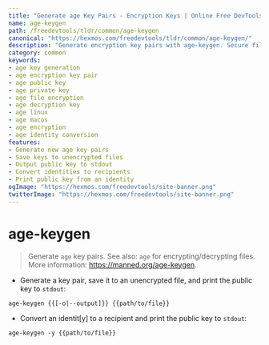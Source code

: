 ```yaml
---
title: "Generate age Key Pairs - Encryption Keys | Online Free DevTools by Hexmos"
name: age-keygen
path: /freedevtools/tldr/common/age-keygen
canonical: "https://hexmos.com/freedevtools/tldr/common/age-keygen/"
description: "Generate encryption key pairs with age-keygen. Secure file encryption and decryption. Free online tool, no registration required."
category: common
keywords:
- age key generation
- age encryption key pair
- age public key
- age private key
- age file encryption
- age decryption key
- age linux
- age macos
- age encryption
- age identity conversion
features:
- Generate new age key pairs
- Save keys to unencrypted files
- Output public key to stdout
- Convert identities to recipients
- Print public key from an identity
ogImage: "https://hexmos.com/freedevtools/site-banner.png"
twitterImage: "https://hexmos.com/freedevtools/site-banner.png"
---
```


# age-keygen

> Generate `age` key pairs.
> See also: `age` for encrypting/decrypting files.
> More information: <https://manned.org/age-keygen>.

- Generate a key pair, save it to an unencrypted file, and print the public key to `stdout`:

`age-keygen {{[-o|--output]}} {{path/to/file}}`

- Convert an identit[y] to a recipient and print the public key to `stdout`:

`age-keygen -y {{path/to/file}}`

